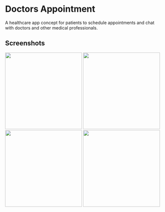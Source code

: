 # Doctors Appointment

A healthcare app concept for patients to schedule appointments and chat with doctors and other medical professionals.

## Screenshots

<p float="left">
  <img src="https://raw.githubusercontent.com/dayojiboye/doctors_appointment /master/screenshots/shot1.png" width="250" />
  <img src="https://raw.githubusercontent.com/dayojiboye/doctors_appointment /master/screenshots/shot2.png" width="250" />
  <img src="https://raw.githubusercontent.com/dayojiboye/doctors_appointment /master/screenshots/shot3.png" width="250" />
  <img src="https://raw.githubusercontent.com/dayojiboye/doctors_appointment /master/screenshots/shot4.png" width="250" />
</p>
